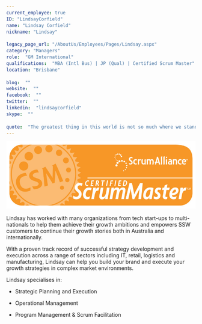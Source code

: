 ```yaml
---
current_employee: true
ID: "LindsayCorfield"
name: "Lindsay Corfield"
nickname: "Lindsay"

legacy_page_url: "/AboutUs/Employees/Pages/Lindsay.aspx"
category: "Managers"
role:  "GM International"
qualifications:  "MBA (Intl Bus) | JP (Qual) | Certified Scrum Master"
location: "Brisbane"

blog:  ""
website:  ""
facebook:  ""
twitter:  ""
linkedin:  "lindsaycorfield"
skype:  ""

quote:  "The greatest thing in this world is not so much where we stand as in what direction we are moving - Goethe"
---
```


![Certified Scrum Master](./Images/Bio/ScrumMasterCertification.jpg) 
   

Lindsay has worked with many organizations from tech start-ups to multi-nationals to help them achieve their growth ambitions and empowers SSW customers to continue their growth stories both in Australia and internationally.  

 With a proven track record of successful strategy development and execution across a range of sectors including IT, retail, logistics and manufacturing, Lindsay can help you build your brand and execute your growth strategies in complex market environments.  

 Lindsay specialises in:  

 - Strategic Planning and Execution 

 - Operational Management

 - Program Management & Scrum Facilitation